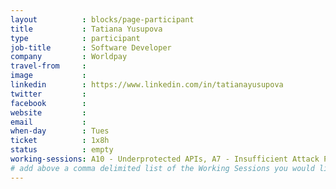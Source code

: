 ```yaml
---
layout          : blocks/page-participant
title           : Tatiana Yusupova
type            : participant
job-title       : Software Developer
company         : Worldpay
travel-from     :
image           :
linkedin        : https://www.linkedin.com/in/tatianayusupova
twitter         :
facebook        :
website         :
email           :
when-day        : Tues
ticket          : 1x8h
status          : empty
working-sessions: A10 - Underprotected APIs, A7 - Insufficient Attack Protection, What Should be Added to the Top 10, Security Champions
# add above a comma delimited list of the Working Sessions you would like to attend (use the session's title)
---
```


<!-- put more details about participant here -->
